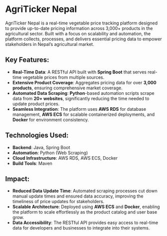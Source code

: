 # AgriTicker Nepal

AgriTicker Nepal is a real-time vegetable price tracking platform designed to provide up-to-date pricing information across 3,000+ products in the agricultural sector. Built with a focus on scalability and automation, the platform collects, processes, and delivers essential pricing data to empower stakeholders in Nepal’s agricultural market.

## Key Features:
- **Real-Time Data**: A RESTful API built with **Spring Boot** that serves real-time vegetable prices from multiple sources.
- **Extensive Product Coverage**: Aggregates pricing data for over **3,000 products**, ensuring comprehensive market coverage.
- **Automated Data Scraping**: **Python**-based automation scripts scrape data from **20+ websites**, significantly reducing the time needed to update product prices.
- **Seamless Integration**: The platform uses **AWS RDS** for database management, **AWS ECS** for scalable containerized deployments, and **Docker** for environment consistency.
  
## Technologies Used:
- **Backend**: Java, Spring Boot
- **Automation**: Python (Web Scraping)
- **Cloud Infrastructure**: AWS RDS, AWS ECS, Docker
- **Build Tools**: Maven

## Impact:
- **Reduced Data Update Time**: Automated scraping processes cut down manual update times and ensured data accuracy, improving the timeliness of price updates for stakeholders.
- **Scalable Architecture**: Deployed using **AWS ECS** and **Docker**, enabling the platform to scale effortlessly as the product catalog and user base grow.
- **Data Accessibility**: The RESTful API provides easy access to real-time data for developers and businesses to integrate into their systems.
